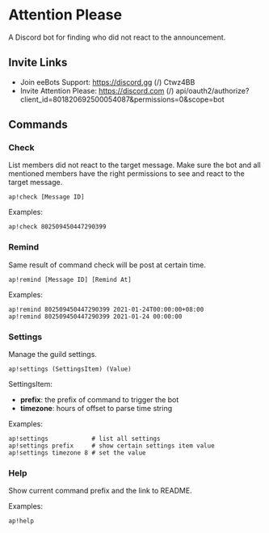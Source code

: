 # Attention Please
A Discord bot for finding who did not react to the announcement.


## Invite Links
- Join eeBots Support: https://discord.gg (/) Ctwz4BB
- Invite Attention Please: https://discord.com (/) api/oauth2/authorize?client_id=801820692500054087&permissions=0&scope=bot


## Commands

### Check
List members did not react to the target message. Make sure the bot and all mentioned members have the right permissions to see and react to the target message.

`ap!check [Message ID]`

Examples:
```
ap!check 802509450447290399
```

### Remind
Same result of command check will be post at certain time.

`ap!remind [Message ID] [Remind At]`

Examples:
```
ap!remind 802509450447290399 2021-01-24T00:00:00+08:00
ap!remind 802509450447290399 2021-01-24 00:00:00
```

### Settings
Manage the guild settings.

`ap!settings (SettingsItem) (Value)`

SettingsItem:
- **prefix**: the prefix of command to trigger the bot
- **timezone**: hours of offset to parse time string

Examples:
```
ap!settings            # list all settings
ap!settings prefix     # show certain settings item value
ap!settings timezone 8 # set the value 
```

### Help
Show current command prefix and the link to README.

Examples:
```
ap!help
```
